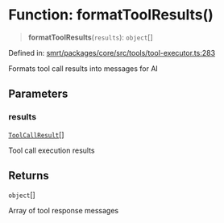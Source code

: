# Function: formatToolResults()

> **formatToolResults**(`results`): `object`[]

Defined in: [smrt/packages/core/src/tools/tool-executor.ts:283](https://github.com/happyvertical/smrt/blob/3e10e04571f8229dee5c87ee2f9b9b06c6c49f12/packages/core/src/tools/tool-executor.ts#L283)

Formats tool call results into messages for AI

## Parameters

### results

[`ToolCallResult`](../interfaces/ToolCallResult.md)[]

Tool call execution results

## Returns

`object`[]

Array of tool response messages

